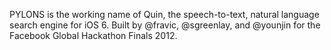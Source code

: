 PYLONS is the working name of Quin, the speech-to-text, natural language search engine for iOS 6.
Built by @fravic, @sgreenlay, and @younjin for the Facebook Global Hackathon Finals 2012.